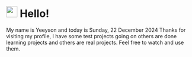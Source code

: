  <h1>
    <img src="https://emojis.slackmojis.com/emojis/images/1643510097/45343/hi.gif?1643510097" width="30"/> 
    Hello!
 </h1>
 <p>
    My name is Yeeyson and today is Sunday, 22 December 2024
    Thanks for visiting my profile, I have some test projects going on others are done learning projects and others are real projects.
    Feel free to watch and use them.
 </p>